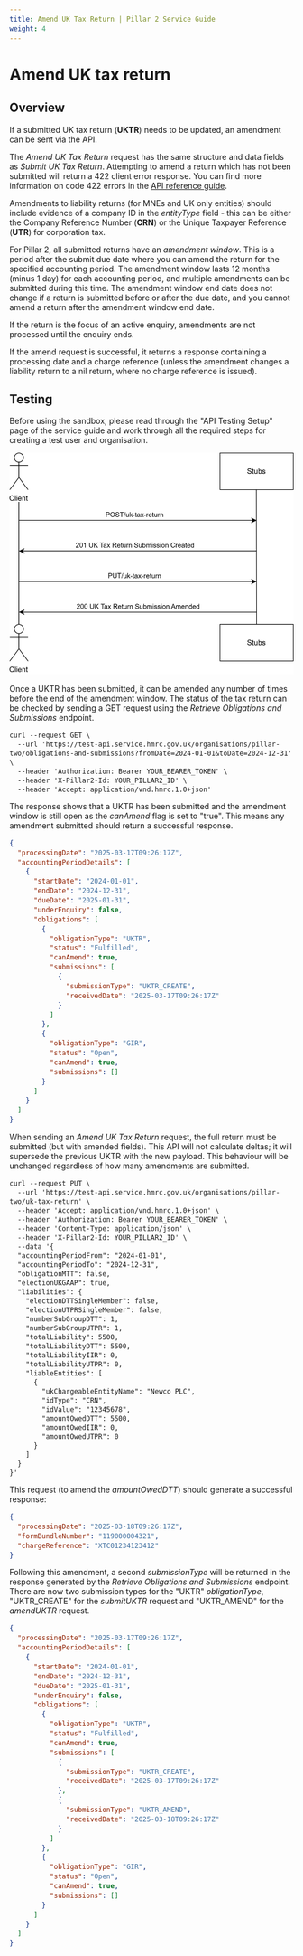 ```yaml
---
title: Amend UK Tax Return | Pillar 2 Service Guide
weight: 4
---
```


# Amend UK tax return

## Overview
If a submitted UK tax return (**UKTR**) needs to be updated, an amendment can be sent via the API. 

The *Amend UK Tax Return* request has the same structure and data fields as *Submit UK Tax Return*. Attempting to amend a return which has not been submitted will return a 422 client error response. You can find more information on code 422 errors in the [API reference guide](https://developer.service.hmrc.gov.uk/api-documentation/docs/api/service/pillar2-submission-api/1.0).

Amendments to liability returns (for MNEs and UK only entities) should include evidence of a company ID in the *entityType* field - this can be either the Company Reference Number (**CRN**) or the Unique Taxpayer Reference (**UTR**) for corporation tax.

For Pillar 2, all submitted returns have an *amendment window*. This is a period after the submit due date where you can amend the return for the specified accounting period. The amendment window lasts 12 months (minus 1 day) for each accounting period, and multiple amendments can be submitted during this time. The amendment window end date does not change if a return is submitted before or after the due date, and you cannot amend a return after the amendment window end date. 

If the return is the focus of an active enquiry, amendments are not processed until the enquiry ends. 

If the amend request is successful, it returns a response containing a processing date and a charge reference (unless the amendment changes a liability return to a nil return, where no charge reference is issued).


## Testing

Before using the sandbox, please read through the "API Testing Setup" page of the service guide and work through all the required steps for creating a test user and organisation. 

<a href="figures/amenduktr-test-sequence.svg" target="blank"><img src="figures/amenduktr-test-sequence.svg" alt="Sequence diagram showing REST calls for testing amend UK Tax Return" style="width:520px;" /></a>

Once a UKTR has been submitted, it can be amended any number of times before the end of the amendment window. The status of the tax return can be checked by sending a GET request using the *Retrieve Obligations and Submissions* endpoint. 

```shell
curl --request GET \
  --url 'https://test-api.service.hmrc.gov.uk/organisations/pillar-two/obligations-and-submissions?fromDate=2024-01-01&toDate=2024-12-31' \
  --header 'Authorization: Bearer YOUR_BEARER_TOKEN' \
  --header 'X-Pillar2-Id: YOUR_PILLAR2_ID' \
  --header 'Accept: application/vnd.hmrc.1.0+json'
```
The response shows that a UKTR has been submitted and the amendment window is still open as the *canAmend* flag is set to "true". This means any amendment submitted should return a successful response.  

```json
{
  "processingDate": "2025-03-17T09:26:17Z",
  "accountingPeriodDetails": [
    {
      "startDate": "2024-01-01",
      "endDate": "2024-12-31",
      "dueDate": "2025-01-31",
      "underEnquiry": false,
      "obligations": [
        {
          "obligationType": "UKTR",
          "status": "Fulfilled",
          "canAmend": true,
          "submissions": [
            {
              "submissionType": "UKTR_CREATE",
              "receivedDate": "2025-03-17T09:26:17Z"
            }
          ]
        },
        {
          "obligationType": "GIR",
          "status": "Open",
          "canAmend": true,
          "submissions": []
        }
      ]
    }
  ]
}
```

When sending an *Amend UK Tax Return* request, the full return must be submitted (but with amended fields). This API will not calculate deltas; it will supersede the previous UKTR with the new payload. This behaviour will be unchanged regardless of how many amendments are submitted.

```shell
curl --request PUT \
  --url 'https://test-api.service.hmrc.gov.uk/organisations/pillar-two/uk-tax-return' \
  --header 'Accept: application/vnd.hmrc.1.0+json' \
  --header 'Authorization: Bearer YOUR_BEARER_TOKEN' \
  --header 'Content-Type: application/json' \
  --header 'X-Pillar2-Id: YOUR_PILLAR2_ID' \
  --data '{
  "accountingPeriodFrom": "2024-01-01",
  "accountingPeriodTo": "2024-12-31",
  "obligationMTT": false,
  "electionUKGAAP": true,
  "liabilities": {
    "electionDTTSingleMember": false,
    "electionUTPRSingleMember": false,
    "numberSubGroupDTT": 1,
    "numberSubGroupUTPR": 1,
    "totalLiability": 5500,
    "totalLiabilityDTT": 5500,
    "totalLiabilityIIR": 0,
    "totalLiabilityUTPR": 0,
    "liableEntities": [
      {
        "ukChargeableEntityName": "Newco PLC",
        "idType": "CRN",
        "idValue": "12345678",
        "amountOwedDTT": 5500,
        "amountOwedIIR": 0,
        "amountOwedUTPR": 0
      }
    ]
  }
}'
```

This request (to amend the *amountOwedDTT*) should generate a successful response:

```json
{
  "processingDate": "2025-03-18T09:26:17Z",
  "formBundleNumber": "119000004321",
  "chargeReference": "XTC01234123412"
}

```

Following this amendment, a second *submissionType* will be returned in the response generated by the *Retrieve Obligations and Submissions* endpoint. There are now two submission types for the "UKTR" *obligationType*, "UKTR_CREATE" for the *submitUKTR* request and "UKTR_AMEND" for the *amendUKTR* request.

```json
{
  "processingDate": "2025-03-17T09:26:17Z",
  "accountingPeriodDetails": [
    {
      "startDate": "2024-01-01",
      "endDate": "2024-12-31",
      "dueDate": "2025-01-31",
      "underEnquiry": false,
      "obligations": [
        {
          "obligationType": "UKTR",
          "status": "Fulfilled",
          "canAmend": true,
          "submissions": [
            {
              "submissionType": "UKTR_CREATE",
              "receivedDate": "2025-03-17T09:26:17Z"
            },
            {
              "submissionType": "UKTR_AMEND",
              "receivedDate": "2025-03-18T09:26:17Z"
            }
          ]
        },
        {
          "obligationType": "GIR",
          "status": "Open",
          "canAmend": true,
          "submissions": []
        }
      ]
    }
  ]
}
```
